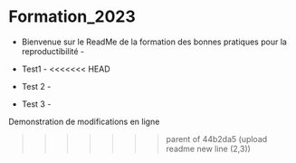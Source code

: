 # Formation_2023

- Bienvenue sur le ReadMe de la formation des bonnes pratiques pour la reproductibilité - 

- Test1 -
<<<<<<< HEAD

- Test 2 -
- Test 3 - 

Demonstration de modifications en ligne
>>>>>>> parent of 44b2da5 (upload readme new line (2,3))
